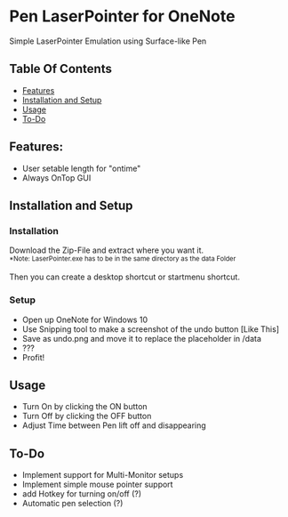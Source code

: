 # Pen LaserPointer for OneNote
Simple LaserPointer Emulation using Surface-like Pen

## Table Of Contents

* [Features](#features)
* [Installation and Setup](#installation)
* [Usage](#usage)
* [To-Do](#to-do)

## Features:

* User setable length for "ontime"
* Always OnTop GUI

## Installation and Setup
### Installation
Download the Zip-File and extract where you want it.</br>
<sub>       *Note: LaserPointer.exe has to be in the same directory as the data Folder</sub> </br></br>
Then you can create a desktop shortcut or startmenu shortcut.
### Setup
* Open up OneNote for Windows 10
* Use Snipping tool to make a screenshot of the undo button [Like This]
* Save as undo.png and move it to replace the placeholder in /data
* ???
* Profit!

## Usage

* Turn On by clicking the ON button
* Turn Off by clicking the OFF button
* Adjust Time between Pen lift off and disappearing


## To-Do
* Implement support for Multi-Monitor setups
* Implement simple mouse pointer support
* add Hotkey for turning on/off (?)
* Automatic pen selection (?)



